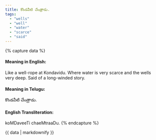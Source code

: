 ```yaml
---
title: కొండవీటి చేంత్రాడు.
tags:
  - "wells"
  - "well"
  - "water"
  - "scarce"
  - "said"
---
```


{% capture data %}
#### Meaning in English:
Like a well-rope at Kondavidu.
Where water is very scarce and the wells very deep.
Said of a long-winded story.

#### Meaning in Telugu:
కొండవీటి చేంత్రాడు.

#### English Transliteration:
koMDaveeTi chaeMtraaDu.
{% endcapture %}

<div class="notice">{{ data | markdownify }}</div>

